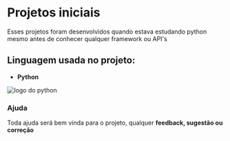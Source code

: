 # Projetos iniciais

Esses projetos foram desenvolvidos quando estava estudando python mesmo antes de conhecer qualquer framework ou API's

## Linguagem usada no projeto:

* **Python** 

![logo do python](https://cdn-icons-png.flaticon.com/512/2/2181.png)

### Ajuda

Toda ajuda será bem vinda para o projeto, qualquer **feedback, sugestão ou correção**


